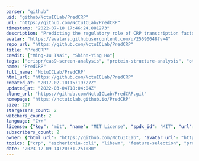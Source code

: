 ```yaml
---
parser: "github"
uid: "github/NctuICLab/PredCRP"
url: "https://github.com/NctuICLab/PredCRP"
timestamp: "2022-07-18 17:46:24.881273"
description: "Predicting the regulatory role of CRP transcription factor in Escherichia coli "
avatar: "https://avatars.githubusercontent.com/u/25690048?v=4"
repo_url: "https://github.com/NctuICLab/PredCRP"
title: "PredCRP"
credit: ["Ming-Ju Tsai", "Shinn-Ying Ho"]
tags: ["crispr/cas9-screen-analysis", "protein-structure-analysis", "other"]
name: "PredCRP"
full_name: "NctuICLab/PredCRP"
html_url: "https://github.com/NctuICLab/PredCRP"
created_at: "2017-02-10T15:19:27Z"
updated_at: "2022-03-04T18:04:04Z"
clone_url: "https://github.com/NctuICLab/PredCRP.git"
homepage: "https://nctuiclab.github.io/PredCRP"
size: 227
stargazers_count: 2
watchers_count: 2
language: "C++"
license: {"key": "mit", "name": "MIT License", "spdx_id": "MIT", "url": "https://api.github.com/licenses/mit", "node_id": "MDc6TGljZW5zZTEz"}
subscribers_count: 2
owner: {"html_url": "https://github.com/NctuICLab", "avatar_url": "https://avatars.githubusercontent.com/u/25690048?v=4", "login": "NctuICLab", "type": "Organization"}
topics: ["crp", "escherichia-coli", "libsvm", "feature-selection", "predcrp", "transcription-factor"]
date: "2023-12-09 14:20:31.251080"
---
```

